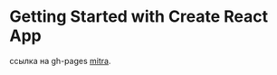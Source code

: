 # Getting Started with Create React App

ссылка на gh-pages [mitra](https://mastersu83.github.io/mitra/).

